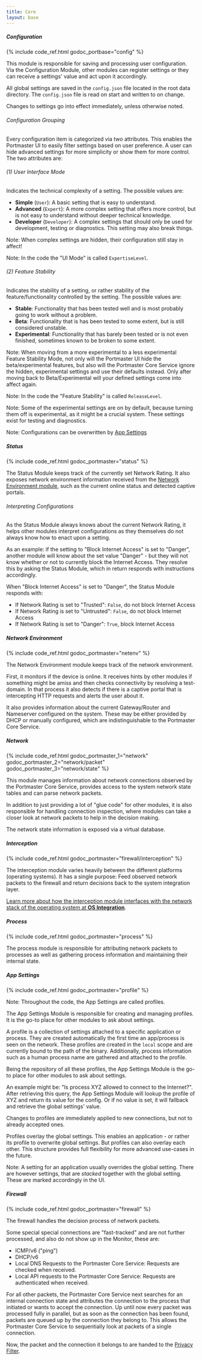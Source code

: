 ```yaml
---
title: Core
layout: base
---
```


##### Configuration

{% include code_ref.html godoc_portbase="config" %}

This module is responsible for saving and processing user configuration. Via the Configuration Module, other modules can register settings or they can receive a settings' value and act upon it accordingly.

All global settings are saved in the `config.json` file located in the root data directory. The `config.json` file is read on start and written to on change.

Changes to settings go into effect immediately, unless otherwise noted.

###### Configuration Grouping

Every configuration item is categorized via two attributes. This enables the Portmaster UI to easily filter settings based on user preference. A user can hide advanced settings for more simplicity or show them for more control. The two attributes are:

###### (1) User Interface Mode

Indicates the technical complexity of a setting. The possible values are:

- **Simple** (`User`): A basic setting that is easy to understand.
- **Advanced** (`Expert`): A more complex setting that offers more control, but is not easy to understand without deeper technical knowledge.
- **Developer** (`Developer`): A complex settings that should only be used for development, testing or diagnostics. This setting may also break things.

Note: When complex settings are hidden, their configuration still stay in affect!

Note: In the code the "UI Mode" is called `ExpertiseLevel`.

###### (2) Feature Stability

Indicates the stability of a setting, or rather stability of the feature/functionality controlled by the setting. The possible values are:

- **Stable**: Functionality that has been tested well and is most probably going to work without a problem.
- **Beta**: Functionality that is has been tested to some extent, but is still considered unstable.
- **Experimental**: Functionality that has barely been tested or is not even finished, sometimes known to be broken to some extent.

Note: When moving from a more experimental to a less experimental Feature Stability Mode, not only will the Portmaster UI hide the beta/experimental features, but also will the Portmaster Core Service ignore the hidden, experimental settings and use their defaults instead. Only after moving back to Beta/Experimental will your defined settings come into affect again.

Note: In the code the "Feature Stability" is called `ReleaseLevel`.

Note: Some of the experimental settings are on by default, because turning them off is experimental, as it might be a crucial system. These settings exist for testing and diagnostics.

Note: Configurations can be overwritten by [App Settings](#app-settings)

##### Status

{% include code_ref.html godoc_portmaster="status" %}

The Status Module keeps track of the currently set Network Rating. It also exposes network environment information received from the [Network Environment module](#network-environment), such as the current online status and detected captive portals.

###### Interpreting Configurations

As the Status Module always knows about the current Network Rating, it helps other modules interpret configurations as they themselves do not always know how to enact upon a setting.

As an example: if the setting to "Block Internet Access" is set to "Danger", another module will know about the set value "Danger" - but they will not know whether or not to currently block the Internet Access. They resolve this by asking the Status Module, which in return responds with instructions accordingly.

When "Block Internet Access" is set to "Danger", the Status Module responds with:

- If Network Rating is set to "Trusted": `False`, do not block Internet Access
- If Network Rating is set to "Untrusted": `False`, do not block Internet Access
- If Network Rating is set to "Danger": `True`, block Internet Access

##### Network Environment

{% include code_ref.html godoc_portmaster="netenv" %}

The Network Environment module keeps track of the network environment.

First, it monitors if the device is online. It receives hints by other modules if something might be amiss and then checks connectivity by resolving a test-domain. In that process it also detects if there is a captive portal that is intercepting HTTP requests and alerts the user about it.

It also provides information about the current Gateway/Router and Nameserver configured on the system. These may be either provided by DHCP or manually configured, which are indistinguishable to the Portmaster Core Service.

##### Network

{% include code_ref.html godoc_portmaster_1="network" godoc_portmaster_2="network/packet" godoc_portmaster_3="network/state" %}

This module manages information about network connections observed by the Portmaster Core Service, provides access to the system network state tables and can parse network packets.

In addition to just providing a lot of "glue code" for other modules, it is also responsible for handling connection inspection, where modules can take a closer look at network packets to help in the decision making.

The network state information is exposed via a virtual database.

##### Interception

{% include code_ref.html godoc_portmaster="firewall/interception" %}

The interception module varies heavily between the different platforms (operating systems). It has a single purpose: Feed observed network packets to the firewall and return decisions back to the system integration layer.

[Learn more about how the interception module interfaces with the network stack of the operating system at **OS Integration**](../../os-integration/).

##### Process

{% include code_ref.html godoc_portmaster="process" %}

The process module is responsible for attributing network packets to processes as well as gathering process information and maintaining their internal state.

##### App Settings

{% include code_ref.html godoc_portmaster="profile" %}

Note: Throughout the code, the App Settings are called profiles.

The App Settings Module is responsible for creating and managing profiles. It is the go-to place for other modules to ask about settings.

A profile is a collection of settings attached to a specific application or process. They are created automatically the first time an app/process is seen on the network. These profiles are created in the `local` scope and are currently bound to the path of the binary. Additionally, process information such as a human process name are gathered and attached to the profile.

Being the repository of all these profiles, the App Settings Module is the go-to place for other modules to ask about settings.

An example might be: "Is process XYZ allowed to connect to the Internet?". After retrieving this query, the App Settings Module will lookup the profile of XYZ and return its value for the config. Or if no value is set, it will fallback and retrieve the global settings' value.

Changes to profiles are immediately applied to new connections, but not to already accepted ones.

Profiles overlay the global settings. This enables an application - or rather its profile to overwrite global settings. But profiles can also overlay each other. This structure provides full flexibility for more advanced use-cases in the future.

Note: A setting for an application usually overrides the global setting. There are however settings, that are _stacked_ together with the global setting. These are marked accordingly in the UI.

##### Firewall

{% include code_ref.html godoc_portmaster="firewall" %}

The firewall handles the decision process of network packets.

Some special special connections are "fast-tracked" and are not further processed, and also do not show up in the Monitor, these are:

- ICMP/v6 ("ping")
- DHCP/v6
- Local DNS Requests to the Portmaster Core Service: Requests are checked when received.
- Local API requests to the Portmaster Core Service: Requests are authenticated when received.

For all other packets, the Portmaster Core Service next searches for an internal connection state and attributes the connection to the process that initiated or wants to accept the connection. Up until now every packet was processed fully in parallel, but as soon as the connection has been found, packets are queued up by the connection they belong to. This allows the Portmaster Core Service to sequentially look at packets of a single connection.

Now, the packet and the connection it belongs to are handed to the [Privacy Filter](../privacy-filter/).
